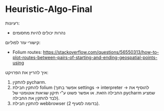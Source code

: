 # Heuristic-Algo-Final

רעיונות:
-	נהרות יכולים להיות מחסומים

קישורי עזר לפוליום:
-	Folium routes:
https://stackoverflow.com/questions/56550313/how-to-plot-routes-between-pairs-of-starting-and-ending-geospatial-points-using

איך להריץ את הפרויקט:
1.	להתקין pycharm.
2.	להתקין חבילת folium (אפשר בתוך settings -> interpreter -> להוסיף את החבילה הזאת. או אפשר פשוט ע"י תיקון שגיאות אוטומטי של pycharm שמציע לבד להתקין את החבילה).
3.	להתקין חבילת webbrowser (בדומה לסעיף 2).
